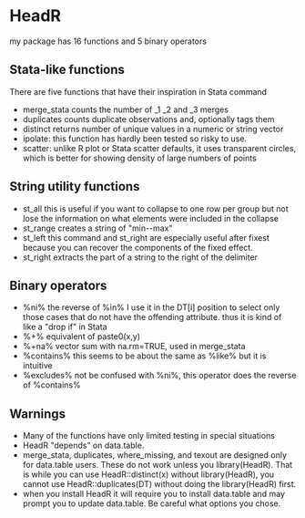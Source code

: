 # HeadR
my package has 16 functions and 5 binary operators
## Stata-like functions
There are five functions that have their inspiration in Stata command
- merge_stata  counts the number of _1 _2 and _3 merges
- duplicates counts duplicate observations and, optionally tags them
- distinct returns number of unique values in a numeric or string vector
- ipolate: this function has hardly been tested so risky to use.
- scatter: unlike R plot or Stata scatter defaults, it uses transparent circles, which is better for showing density of large numbers of points

## String utility functions
- st_all  this is useful if you want to collapse to one row per group but not lose the information on what elements were included in the collapse
- st_range creates a string of "min--max"
- st_left this command and st_right are especially useful after fixest because you can recover the components of the fixed effect.
- st_right  extracts the part of a string to the right of the delimiter

## Binary operators
- %ni%  the reverse of %in% I use it in the DT[i] position to select only those cases that do not have the offending attribute. thus it is kind of like a "drop if" in Stata
- %+%  equivalent of paste0(x,y)
- %+na% vector sum with na.rm=TRUE, used in merge_stata
- %contains%  this seems to be about the same as %like% but it is intuitive
- %excludes% not be confused with %ni%, this operator does the reverse of %contains% 

## Warnings
- Many of the functions have only limited testing in special situations
- HeadR "depends" on data.table. 
- merge_stata, duplicates, where_missing, and texout are designed only for data.table users. These do not work unless you library(HeadR). That is while you can use HeadR::distinct(x) without library(HeadR), you cannot use HeadR::duplicates(DT) without doing the library(HeadR) first. 
- when you install HeadR it will require you to install data.table and may prompt you to update data.table. Be careful what options you chose.
